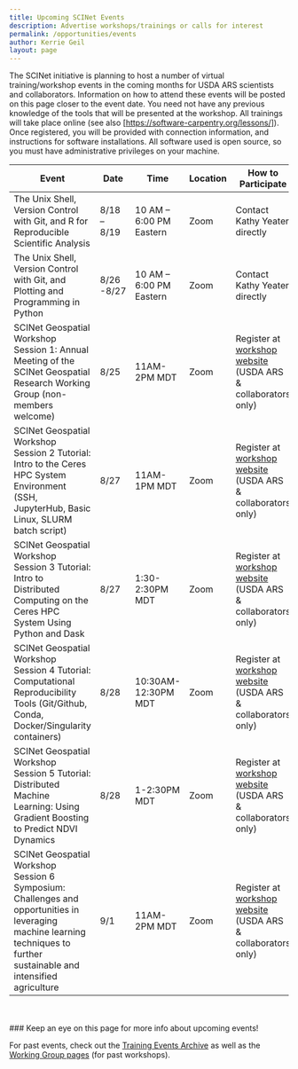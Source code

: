 ```yaml
---
title: Upcoming SCINet Events 
description: Advertise workshops/trainings or calls for interest
permalink: /opportunities/events
author: Kerrie Geil
layout: page
---
```


The SCINet initiative is planning to host a number of virtual training/workshop events in the coming months for USDA ARS scientists and collaborators. Information on how to attend these events will be posted on this page closer to the event date. You need not have any previous knowledge of the tools that will be presented at the workshop. All trainings will take place online (see also [https://software-carpentry.org/lessons/]). Once registered, you will be provided with connection information, and instructions for software installations. All software used is open source, so you must have administrative privileges on your machine.

**Event** | **Date** | **Time** | **Location** | **How to Participate**
---|---|---|---|---|
The Unix Shell, Version Control with Git, and R for Reproducible Scientific Analysis | 8/18 – 8/19| 10 AM – 6:00 PM Eastern | Zoom | Contact Kathy Yeater directly
The Unix Shell, Version Control with Git, and Plotting and Programming in Python | 8/26 -8/27| 10 AM – 6:00 PM Eastern | Zoom | Contact Kathy Yeater directly
SCINet Geospatial Workshop Session 1: Annual Meeting of the SCINet Geospatial Research Working Group (non-members welcome) | 8/25 | 11AM-2PM MDT | Zoom | Register at [workshop website](https://kerriegeil.github.io/SCINET-GEOSPATIAL-RESEARCH-WG/) (USDA ARS & collaborators only)
SCINet Geospatial Workshop Session 2 Tutorial: Intro to the Ceres HPC System Environment (SSH, JupyterHub, Basic Linux, SLURM batch script) | 8/27 | 11AM-1PM MDT | Zoom | Register at [workshop website](https://kerriegeil.github.io/SCINET-GEOSPATIAL-RESEARCH-WG/) (USDA ARS & collaborators only)
SCINet Geospatial Workshop Session 3 Tutorial: Intro to Distributed Computing on the Ceres HPC System Using Python and Dask | 8/27 | 1:30-2:30PM MDT | Zoom | Register at [workshop website](https://kerriegeil.github.io/SCINET-GEOSPATIAL-RESEARCH-WG/) (USDA ARS & collaborators only)
SCINet Geospatial Workshop Session 4 Tutorial: Computational Reproducibility Tools (Git/Github, Conda, Docker/Singularity containers) | 8/28 | 10:30AM-12:30PM MDT | Zoom | Register at [workshop website](https://kerriegeil.github.io/SCINET-GEOSPATIAL-RESEARCH-WG/) (USDA ARS & collaborators only)
SCINet Geospatial Workshop Session 5 Tutorial: Distributed Machine Learning: Using Gradient Boosting to Predict NDVI Dynamics | 8/28 | 1-2:30PM MDT | Zoom | Register at [workshop website](https://kerriegeil.github.io/SCINET-GEOSPATIAL-RESEARCH-WG/) (USDA ARS & collaborators only)
SCINet Geospatial Workshop Session 6 Symposium: Challenges and opportunities in leveraging machine learning techniques to further sustainable and intensified agriculture | 9/1 | 11AM-2PM MDT | Zoom | Register at [workshop website](https://kerriegeil.github.io/SCINET-GEOSPATIAL-RESEARCH-WG/) (USDA ARS & collaborators only)


<br>
<br>
### Keep an eye on this page for more info about upcoming events!


For past events, check out the [Training Events Archive](/training-archive/) as well as the [Working Group pages](/working-groups/) (for past workshops).

